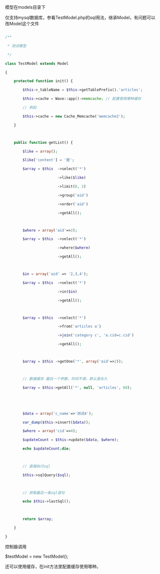 <!--
author: 许萍
date: 2015-11-20
title: 模型
tags: 基本功能
category: 基本功能
status: publish
summary: Wavephp框架，轻量PHP框架，MVC分离，快速开发项目
-->

模型在models目录下

仅支持mysql数据库，参看TestModel.php的sql用法，继承Model，有问题可以改Model这个文件

```php
/**
 * 测试模型
 */
class TestModel extends Model
{
    protected function init() {
        $this->_tableName = $this->getTablePrefix().'articles';
        $this->cache = Wave::app()->memcache; // 配置使用哪种缓存
        // 例如
        $this->cache = new Cache_Memcache('memcache2');
    }

    public function getList() {
        $like = array();
        $like['content'] = '是';
        $array = $this  ->select('*')
                        ->like($like)
                        ->limit(0, 2)
                        ->group('aid')
                        ->order('aid')
                        ->getAll();

        $where = array('aid'=>2);
        $array = $this  ->select('*')
                        ->where($where)
                        ->getAll();

        $in = array('aid' => '2,3,4');
        $array = $this  ->select('*')
                        ->in($in)
                        ->getAll();

        $array = $this  ->select('*')
                        ->from('articles a')
                        ->join('category c', 'a.cid=c.cid')
                        ->getAll();

        $array = $this ->getOne('*', array('aid'=>2));

        // 数据缓存 最后一个参数，时间不填，默认是永久
        $array = $this->getAll('*', null, 'articles', 60);


        $data = array('c_name'=>'测试4');
        var_dump($this->insert($data));
        $where = array('cid'=>4);
        $updateCount = $this->update($data, $where);
        echo $updateCount;die;
        
        // 直接执行sql
        $this->sqlQuery($sql);
        
        // 获取最后一条sql语句
        echo $this->lastSql();
        
        return $array;
    }
}
```

控制器调用

$testModel = new TestModel();

还可以使用缓存，在init方法里配置缓存使用哪种。

